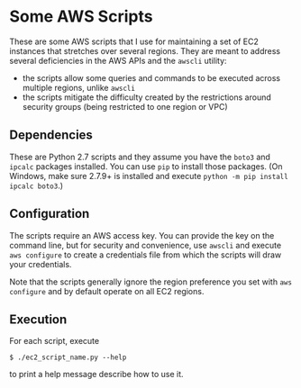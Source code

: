 Some AWS Scripts
================

These are some AWS scripts that I use for maintaining a set of EC2
instances that stretches over several regions. They are meant to 
address several deficiencies in the AWS APIs and the `awscli` utility:

* the scripts allow some queries and commands to be executed across 
  multiple regions, unlike `awscli`
* the scripts mitigate the difficulty created by the restrictions
  around security groups (being restricted to one region or VPC)

Dependencies
------------

These are Python 2.7 scripts and they assume you have the `boto3` and 
`ipcalc` packages installed. You can use `pip` to install those 
packages. (On Windows, make sure 2.7.9+ is installed and execute
`python -m pip install ipcalc boto3`.)

Configuration
-------------

The scripts require an AWS access key. You can provide the key on
the command line, but for security and convenience, use `awscli` and
execute `aws configure` to create a credentials file from which the
scripts will draw your credentials.

Note that the scripts generally ignore the region preference you set 
with `aws configure` and by default operate on all EC2 regions.

Execution
---------

For each script, execute 

    $ ./ec2_script_name.py --help

to print a help message describe how to use it.
